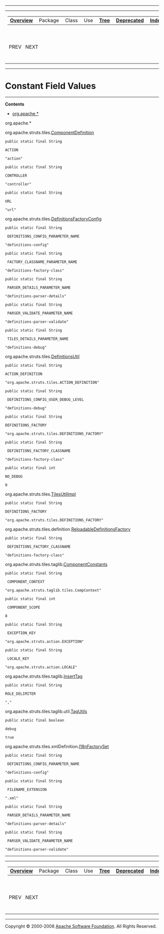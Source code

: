------------------------------------------------------------------------

<span id="navbar_top"></span> [](#skip-navbar_top "Skip navigation links")

<table>
<colgroup>
<col width="50%" />
<col width="50%" />
</colgroup>
<tbody>
<tr class="odd">
<td align="left"><span id="navbar_top_firstrow"></span>
<table>
<tbody>
<tr class="odd">
<td align="left"><a href="overview-summary.html.md"><strong>Overview</strong></a> </td>
<td align="left">Package </td>
<td align="left">Class </td>
<td align="left">Use </td>
<td align="left"><a href="overview-tree.html.md"><strong>Tree</strong></a> </td>
<td align="left"><a href="deprecated-list.html.md"><strong>Deprecated</strong></a> </td>
<td align="left"><a href="index-all.html.md"><strong>Index</strong></a> </td>
<td align="left"><a href="help-doc.html.md"><strong>Help</strong></a> </td>
</tr>
</tbody>
</table></td>
<td align="left"></td>
</tr>
<tr class="even">
<td align="left"> PREV   NEXT</td>
<td align="left"><a href="index.html.md?constant-values.html"><strong>FRAMES</strong></a>    <a href="constant-values.html"><strong>NO FRAMES</strong></a>    
<a href="allclasses-noframe.html.md"><strong>All Classes</strong></a></td>
</tr>
</tbody>
</table>

<span id="skip-navbar_top"></span>

------------------------------------------------------------------------

Constant Field Values
=====================

------------------------------------------------------------------------

**Contents**

-   [org.apache.\*](#org.apache)

<span id="org.apache"></span>

org.apache.\*

<span id="org.apache.struts.tiles.ComponentDefinition.ACTION"></span> <span id="org.apache.struts.tiles.ComponentDefinition.CONTROLLER"></span> <span id="org.apache.struts.tiles.ComponentDefinition.URL"></span>

org.apache.struts.tiles.[ComponentDefinition](org/apache/struts/tiles/ComponentDefinition.html.md "class in org.apache.struts.tiles")

`public static final String`

`ACTION`

`"action"`

`public static final String`

`CONTROLLER`

`"controller"`

`public static final String`

`URL`

`"url"`

<span id="org.apache.struts.tiles.DefinitionsFactoryConfig.DEFINITIONS_CONFIG_PARAMETER_NAME"></span><span id="org.apache.struts.tiles.DefinitionsFactoryConfig.FACTORY_CLASSNAME_PARAMETER_NAME"></span><span id="org.apache.struts.tiles.DefinitionsFactoryConfig.PARSER_DETAILS_PARAMETER_NAME"></span><span id="org.apache.struts.tiles.DefinitionsFactoryConfig.PARSER_VALIDATE_PARAMETER_NAME"></span><span id="org.apache.struts.tiles.DefinitionsFactoryConfig.TILES_DETAILS_PARAMETER_NAME"></span>

org.apache.struts.tiles.[DefinitionsFactoryConfig](org/apache/struts/tiles/DefinitionsFactoryConfig.html.md "class in org.apache.struts.tiles")

`public static final String`

` DEFINITIONS_CONFIG_PARAMETER_NAME`

`"definitions-config"`

`public static final String`

` FACTORY_CLASSNAME_PARAMETER_NAME`

`"definitions-factory-class"`

`public static final String`

` PARSER_DETAILS_PARAMETER_NAME`

`"definitions-parser-details"`

`public static final String`

` PARSER_VALIDATE_PARAMETER_NAME`

`"definitions-parser-validate"`

`public static final String`

` TILES_DETAILS_PARAMETER_NAME`

`"definitions-debug"`

<span id="org.apache.struts.tiles.DefinitionsUtil.ACTION_DEFINITION"></span> <span id="org.apache.struts.tiles.DefinitionsUtil.DEFINITIONS_CONFIG_USER_DEBUG_LEVEL"></span><span id="org.apache.struts.tiles.DefinitionsUtil.DEFINITIONS_FACTORY"></span> <span id="org.apache.struts.tiles.DefinitionsUtil.DEFINITIONS_FACTORY_CLASSNAME"></span><span id="org.apache.struts.tiles.DefinitionsUtil.NO_DEBUG"></span>

org.apache.struts.tiles.[DefinitionsUtil](org/apache/struts/tiles/DefinitionsUtil.html.md "class in org.apache.struts.tiles")

`public static final String`

`ACTION_DEFINITION`

`"org.apache.struts.tiles.ACTION_DEFINITION"`

`public static final String`

` DEFINITIONS_CONFIG_USER_DEBUG_LEVEL`

`"definitions-debug"`

`public static final String`

`DEFINITIONS_FACTORY`

`"org.apache.struts.tiles.DEFINITIONS_FACTORY"`

`public static final String`

` DEFINITIONS_FACTORY_CLASSNAME`

`"definitions-factory-class"`

`public static final int`

`NO_DEBUG`

`0`

<span id="org.apache.struts.tiles.TilesUtilImpl.DEFINITIONS_FACTORY"></span>

org.apache.struts.tiles.[TilesUtilImpl](org/apache/struts/tiles/TilesUtilImpl.html.md "class in org.apache.struts.tiles")

`public static final String`

`DEFINITIONS_FACTORY`

`"org.apache.struts.tiles.DEFINITIONS_FACTORY"`

<span id="org.apache.struts.tiles.definition.ReloadableDefinitionsFactory.DEFINITIONS_FACTORY_CLASSNAME"></span>

org.apache.struts.tiles.definition.[ReloadableDefinitionsFactory](org/apache/struts/tiles/definition/ReloadableDefinitionsFactory.html.md "class in org.apache.struts.tiles.definition")

`public static final String`

` DEFINITIONS_FACTORY_CLASSNAME`

`"definitions-factory-class"`

<span id="org.apache.struts.tiles.taglib.ComponentConstants.COMPONENT_CONTEXT"></span><span id="org.apache.struts.tiles.taglib.ComponentConstants.COMPONENT_SCOPE"></span><span id="org.apache.struts.tiles.taglib.ComponentConstants.EXCEPTION_KEY"></span> <span id="org.apache.struts.tiles.taglib.ComponentConstants.LOCALE_KEY"></span>

org.apache.struts.tiles.taglib.[ComponentConstants](org/apache/struts/tiles/taglib/ComponentConstants.html.md "interface in org.apache.struts.tiles.taglib")

`public static final String`

` COMPONENT_CONTEXT`

`"org.apache.struts.taglib.tiles.CompContext"`

`public static final int`

` COMPONENT_SCOPE`

`8`

`public static final String`

` EXCEPTION_KEY`

`"org.apache.struts.action.EXCEPTION"`

`public static final String`

` LOCALE_KEY`

`"org.apache.struts.action.LOCALE"`

<span id="org.apache.struts.tiles.taglib.InsertTag.ROLE_DELIMITER"></span>

org.apache.struts.tiles.taglib.[InsertTag](org/apache/struts/tiles/taglib/InsertTag.html.md "class in org.apache.struts.tiles.taglib")

`public static final String`

`ROLE_DELIMITER`

`","`

<span id="org.apache.struts.tiles.taglib.util.TagUtils.debug"></span>

org.apache.struts.tiles.taglib.util.[TagUtils](org/apache/struts/tiles/taglib/util/TagUtils.html.md "class in org.apache.struts.tiles.taglib.util")

`public static final boolean`

`debug`

`true`

<span id="org.apache.struts.tiles.xmlDefinition.I18nFactorySet.DEFINITIONS_CONFIG_PARAMETER_NAME"></span><span id="org.apache.struts.tiles.xmlDefinition.I18nFactorySet.FILENAME_EXTENSION"></span><span id="org.apache.struts.tiles.xmlDefinition.I18nFactorySet.PARSER_DETAILS_PARAMETER_NAME"></span><span id="org.apache.struts.tiles.xmlDefinition.I18nFactorySet.PARSER_VALIDATE_PARAMETER_NAME"></span>

org.apache.struts.tiles.xmlDefinition.[I18nFactorySet](org/apache/struts/tiles/xmlDefinition/I18nFactorySet.html.md "class in org.apache.struts.tiles.xmlDefinition")

`public static final String`

` DEFINITIONS_CONFIG_PARAMETER_NAME`

`"definitions-config"`

`public static final String`

` FILENAME_EXTENSION`

`".xml"`

`public static final String`

` PARSER_DETAILS_PARAMETER_NAME`

`"definitions-parser-details"`

`public static final String`

` PARSER_VALIDATE_PARAMETER_NAME`

`"definitions-parser-validate"`

------------------------------------------------------------------------

<span id="navbar_bottom"></span> [](#skip-navbar_bottom "Skip navigation links")

<table>
<colgroup>
<col width="50%" />
<col width="50%" />
</colgroup>
<tbody>
<tr class="odd">
<td align="left"><span id="navbar_bottom_firstrow"></span>
<table>
<tbody>
<tr class="odd">
<td align="left"><a href="overview-summary.html.md"><strong>Overview</strong></a> </td>
<td align="left">Package </td>
<td align="left">Class </td>
<td align="left">Use </td>
<td align="left"><a href="overview-tree.html.md"><strong>Tree</strong></a> </td>
<td align="left"><a href="deprecated-list.html.md"><strong>Deprecated</strong></a> </td>
<td align="left"><a href="index-all.html.md"><strong>Index</strong></a> </td>
<td align="left"><a href="help-doc.html.md"><strong>Help</strong></a> </td>
</tr>
</tbody>
</table></td>
<td align="left"></td>
</tr>
<tr class="even">
<td align="left"> PREV   NEXT</td>
<td align="left"><a href="index.html.md?constant-values.html"><strong>FRAMES</strong></a>    <a href="constant-values.html"><strong>NO FRAMES</strong></a>    
<a href="allclasses-noframe.html.md"><strong>All Classes</strong></a></td>
</tr>
</tbody>
</table>

<span id="skip-navbar_bottom"></span>

------------------------------------------------------------------------

Copyright © 2000-2008 [Apache Software Foundation](http://www.apache.org/). All Rights Reserved.
